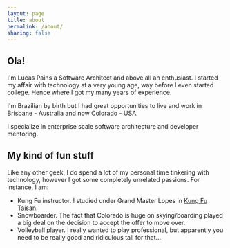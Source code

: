 ```yaml
---
layout: page
title: about
permalink: /about/
sharing: false
---
```


## Ola!
I'm Lucas Pains a Software Architect and above all an enthusiast. I started my affair with technology at a very young age, way before I even started college. Hence where I got my many years of experience.

I'm Brazilian by birth but I had great opportunities to live and work in Brisbane - Australia and now Colorado - USA.

I specialize in enterprise scale software architecture and developer mentoring.

## My kind of fun stuff
Like any other geek, I do spend a lot of my personal time tinkering with technology, however I got some completely unrelated passions. For instance, I am:

  * Kung Fu instructor. I studied under Grand Master Lopes in [Kung Fu Taisan](http://kungfutaisan.com.br/).
  * Snowboarder. The fact that Colorado is huge on skying/boarding played a big deal on the decision to accept the offer to move over.
  * Volleyball player. I really wanted to play professional, but apparently you need to be really good and ridiculous tall for that...
